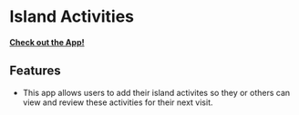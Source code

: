 # Island Activities
#### [Check out the App!](https://island-activities.herokuapp.com/)

## Features
*   This app allows users to add their island activites so they or others can view and review these activities for their next visit.
